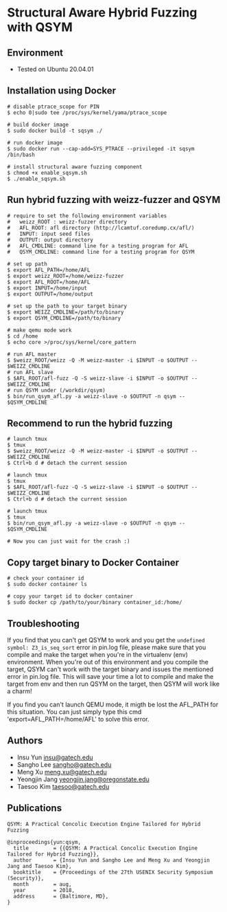 # Structural Aware Hybrid Fuzzing with QSYM

## Environment
- Tested on Ubuntu 20.04.01


## Installation using Docker

~~~~{.sh}
# disable ptrace_scope for PIN
$ echo 0|sudo tee /proc/sys/kernel/yama/ptrace_scope

# build docker image
$ sudo docker build -t sqsym ./

# run docker image
$ sudo docker run --cap-add=SYS_PTRACE --privileged -it sqsym /bin/bash

# install structural aware fuzzing component
$ chmod +x enable_sqsym.sh
$ ./enable_sqsym.sh
~~~~


## Run hybrid fuzzing with weizz-fuzzer and QSYM

~~~~{.sh}
# require to set the following environment variables
#   weizz_ROOT : weizz-fuzzer directory
#   AFL_ROOT: afl directory (http://lcamtuf.coredump.cx/afl/)
#   INPUT: input seed files
#   OUTPUT: output directory
#   AFL_CMDLINE: command line for a testing program for AFL
#   QSYM_CMDLINE: command line for a testing program for QSYM

# set up path
$ export AFL_PATH=/home/AFL
$ export weizz_ROOT=/home/weizz-fuzzer
$ export AFL_ROOT=/home/AFL
$ export INPUT=/home/input
$ export OUTPUT=/home/output

# set up the path to your target binary
$ export WEIZZ_CMDLINE=/path/to/binary
$ export QSYM_CMDLINE=/path/to/binary 

# make qemu mode work
$ cd /home
$ echo core >/proc/sys/kernel/core_pattern

# run AFL master
$ $weizz_ROOT/weizz -Q -M weizz-master -i $INPUT -o $OUTPUT -- $WEIZZ_CMDLINE
# run AFL slave
$ $AFL_ROOT/afl-fuzz -Q -S weizz-slave -i $INPUT -o $OUTPUT -- $WEIZZ_CMDLINE
# run QSYM under (/workdir/qsym)
$ bin/run_qsym_afl.py -a weizz-slave -o $OUTPUT -n qsym -- $QSYM_CMDLINE
~~~~

## Recommend to run the hybrid fuzzing
~~~~{.sh}
# launch tmux
$ tmux
$ $weizz_ROOT/weizz -Q -M weizz-master -i $INPUT -o $OUTPUT -- $WEIZZ_CMDLINE
$ Ctrl+b d # detach the current session

# launch tmux
$ tmux
$ $AFL_ROOT/afl-fuzz -Q -S weizz-slave -i $INPUT -o $OUTPUT -- $WEIZZ_CMDLINE
$ Ctrl+b d # detach the current session

# launch tmux
$ tmux
$ bin/run_qsym_afl.py -a weizz-slave -o $OUTPUT -n qsym -- $QSYM_CMDLINE

# Now you can just wait for the crash :)
~~~~

## Copy target binary to Docker Container
~~~~{.sh}
# check your container id
$ sudo docker container ls

# copy your target id to docker container
$ sudo docker cp /path/to/your/binary container_id:/home/
~~~~

## Troubleshooting
If you find that you can't get QSYM to work and you get the `undefined symbol: Z3_is_seq_sort` error in pin.log file, please make sure that you compile and make the target when you're in the virtualenv (env) environment. When you're out of this environment and you compile the target, QSYM can't work with the target binary and issues the mentioned error in pin.log file. This will save your time a lot to compile and make the target from env and then run QSYM on the target, then QSYM will work like a charm!

If you find you can't launch QEMU mode, it migth be lost the AFL_PATH for this situation. You can just simply type this cmd 'export=AFL_PATH=/home/AFL' to solve this error.


## Authors
- Insu Yun <insu@gatech.edu>
- Sangho Lee <sangho@gatech.edu>
- Meng Xu <meng.xu@gatech.edu>
- Yeongjin Jang <yeongjin.jang@oregonstate.edu>
- Taesoo Kim <taesoo@gatech.edu>

## Publications
```
QSYM: A Practical Concolic Execution Engine Tailored for Hybrid Fuzzing

@inproceedings{yun:qsym,
  title        = {{QSYM: A Practical Concolic Execution Engine Tailored for Hybrid Fuzzing}},
  author       = {Insu Yun and Sangho Lee and Meng Xu and Yeongjin Jang and Taesoo Kim},
  booktitle    = {Proceedings of the 27th USENIX Security Symposium (Security)},
  month        = aug,
  year         = 2018,
  address      = {Baltimore, MD},
}
```

